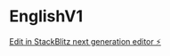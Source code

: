 # EnglishV1

[Edit in StackBlitz next generation editor ⚡️](https://stackblitz.com/~/github.com/SnailyJerry/EnglishV1)